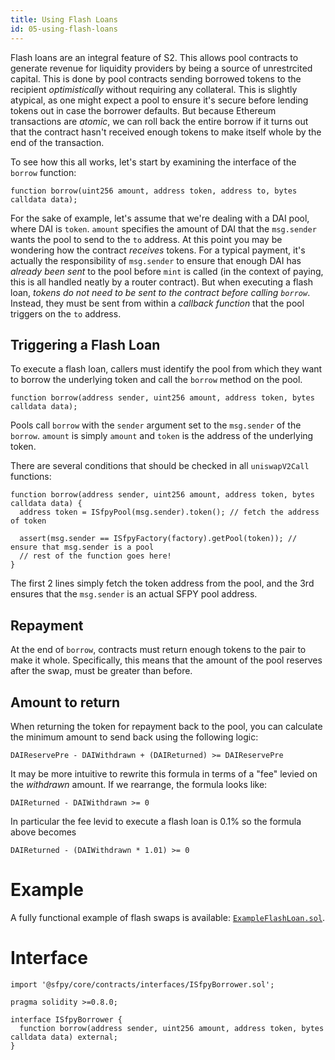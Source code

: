 ```yaml
---
title: Using Flash Loans
id: 05-using-flash-loans
---
```


Flash loans are an integral feature of S2. This allows pool contracts to generate revenue for liquidity providers by being a source of unrestrcited capital. This is done by pool contracts sending borrowed tokens to the recipient _optimistically_ without requiring any collateral. This is slightly atypical, as one might expect a pool to ensure it's secure before lending tokens out in case the borrower defaults. But because Ethereum transactions are _atomic_, we can roll back the entire borrow if it turns out that the contract hasn't received enough tokens to make itself whole by the end of the transaction.

To see how this all works, let's start by examining the interface of the `borrow` function:

```solidity
function borrow(uint256 amount, address token, address to, bytes calldata data);
```

For the sake of example, let's assume that we're dealing with a DAI pool, where DAI is `token`. `amount` specifies the amount of DAI that the `msg.sender` wants the pool to send to the `to` address. At this point you may be wondering how the contract _receives_ tokens. For a typical payment, it's actually the responsibility of `msg.sender` to ensure that enough DAI has _already been sent_ to the pool before `mint` is called (in the context of paying, this is all handled neatly by a router contract). But when executing a flash loan, _tokens do not need to be sent to the contract before calling `borrow`_. Instead, they must be sent from within a _callback function_ that the pool triggers on the `to` address.

## Triggering a Flash Loan

To execute a flash loan, callers must identify the pool from which they want to borrow the underlying token and call the `borrow` method on the pool.


```solidity
function borrow(address sender, uint256 amount, address token, bytes calldata data);
```

Pools call `borrow` with the `sender` argument set to the `msg.sender` of the `borrow`. `amount` is simply `amount` and `token` is the address of the underlying token.

There are several conditions that should be checked in all `uniswapV2Call` functions:

```solidity
function borrow(address sender, uint256 amount, address token, bytes calldata data) {
  address token = ISfpyPool(msg.sender).token(); // fetch the address of token

  assert(msg.sender == ISfpyFactory(factory).getPool(token)); // ensure that msg.sender is a pool
  // rest of the function goes here!
}
```

The first 2 lines simply fetch the token address from the pool, and the 3rd ensures that the `msg.sender` is an actual SFPY pool address.

## Repayment

At the end of `borrow`, contracts must return enough tokens to the pair to make it whole. Specifically, this means that the amount of the pool reserves after the swap, must be greater than before.

## Amount to return

When returning the token for repayment back to the pool, you can calculate the minimum amount to send back using the following logic:

`DAIReservePre - DAIWithdrawn + (DAIReturned) >= DAIReservePre`

It may be more intuitive to rewrite this formula in terms of a "fee" levied on the _withdrawn_ amount. If we rearrange, the formula looks like:

`DAIReturned - DAIWithdrawn >= 0`

In particular the fee levid to execute a flash loan is 0.1% so the formula above becomes

`DAIReturned - (DAIWithdrawn * 1.01) >= 0`

# Example

A fully functional example of flash swaps is available: [`ExampleFlashLoan.sol`](https://github.com/sfpyhub/sfpy-periphery/blob/main/contracts/examples/ExampleFlashLoan.sol).

# Interface

```solidity
import '@sfpy/core/contracts/interfaces/ISfpyBorrower.sol';
```

```solidity
pragma solidity >=0.8.0;

interface ISfpyBorrower {
  function borrow(address sender, uint256 amount, address token, bytes calldata data) external;
}
```

